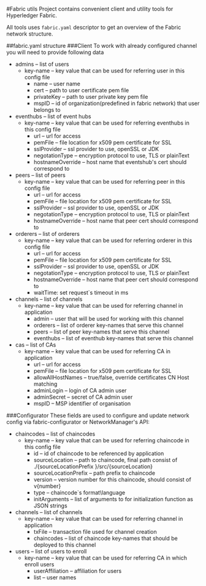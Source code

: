 #Fabric utils
Project contains convenient client and utility tools for Hyperledger Fabric.

All tools uses `fabric.yaml` descriptor to get an overview of the Fabric network structure.

##fabric.yaml structure
###Client
To work with already configured channel you will need to provide following data
- admins – list of users
    - key-name – key value that can be used for referring user in this config file
        - name – user name
        - cert – path to user certificate pem file
        - privateKey – path to user private key pem file
        - mspID – id of organization(predefined in fabric network) that user belongs to
- eventhubs – list of event hubs
    - key-name – key value that can be used for referring eventhubs in this config file
        - url – url for access
        - pemFile – file location for x509 pem certificate for SSL
        - sslProvider – ssl provider to use, openSSL or JDK
        - negotationType – encryption protocol to use, TLS or plainText
        - hostnameOverride – host name that eventshub's  cert should correspond to
- peers – list of peers
    - key-name – key value that can be used for referring peer in this config file
        - url – url for access
        - pemFile – file location for x509 pem certificate for SSL
        - sslProvider – ssl provider to use, openSSL or JDK
        - negotationType – encryption protocol to use, TLS or plainText
        - hostnameOverride – host name that peer cert should correspond to
- orderers – list of orderers
    - key-name – key value that can be used for referring orderer in this config file
        - url – url for access
        - pemFile – file location for x509 pem certificate for SSL
        - sslProvider – ssl provider to use, openSSL or JDK
        - negotationType – encryption protocol to use, TLS or plainText
        - hostnameOverride – host name that peer cert should correspond to
        - waitTime: set request`s timeout in ms
- channels – list of channels
    - key-name – key value that can be used for referring channel in application
        - admin – user that will be used for working with this channel
        - orderers – list of orderer key-names that serve this channel
        - peers – list of peer key-names that serve this channel
        - eventhubs – list of eventhub key-names that serve this channel
- cas – list of CAs
    - key-name – key value that can be used for referring CA in application
        - url – url for access
        - pemFile – file location for x509 pem certificate for SSL
        - allowAllHostNames – true/false, override certificates CN Host matching
        - adminLogin – login of CA admin user
        - adminSecret – secret of CA admin user
        - mspID – MSP identifier of organisation

###Configurator
These fields are used to configure and update network config via fabric-configurator or NetworkManager's API:
- chaincodes – list of chaincodes
    - key-name – key value that can be used for referring chaincode in this config file
        - id – id of chaincode to be referenced by application
        - sourceLocation – path to chaincode, final path consist of ./{sourceLocationPrefix }/src/{sourceLocation}
        - sourceLocationPrefix – path prefix to chaincode
        - version – version number for this chaincode, should consist of v{number}
        - type – chaincode`s format\language
        - initArguments – list  of arguments to for initialization function as JSON strings
- channels – list of channels
    - key-name – key value that can be used for referring channel in application
        - txFile – transaction file used for channel creation
        - chaincodes – list of chaincode key-names that should be deployed to this channel
- users – list of users to enroll
    - key-name – key value that can be used for referring CA in which enroll users
        - userAffiliation – affiliation for users
        - list – user names
        